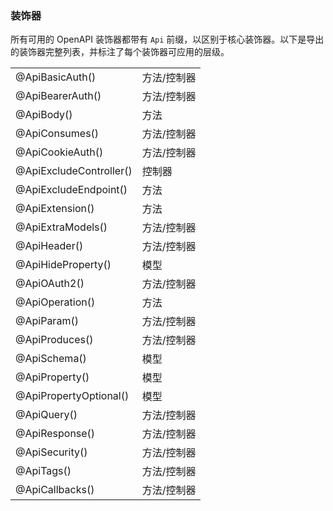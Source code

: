 ### 装饰器

所有可用的 OpenAPI 装饰器都带有 `Api` 前缀，以区别于核心装饰器。以下是导出的装饰器完整列表，并标注了每个装饰器可应用的层级。

|  |  |
| --- | --- |
| @ApiBasicAuth() | 方法/控制器 |
| @ApiBearerAuth() | 方法/控制器 |
| @ApiBody() | 方法 |
| @ApiConsumes() | 方法/控制器 |
| @ApiCookieAuth() | 方法/控制器 |
| @ApiExcludeController() | 控制器 |
| @ApiExcludeEndpoint() | 方法 |
| @ApiExtension() | 方法 |
| @ApiExtraModels() | 方法/控制器 |
| @ApiHeader() | 方法/控制器 |
| @ApiHideProperty() | 模型 |
| @ApiOAuth2() | 方法/控制器 |
| @ApiOperation() | 方法 |
| @ApiParam() | 方法/控制器 |
| @ApiProduces() | 方法/控制器 |
| @ApiSchema() | 模型 |
| @ApiProperty() | 模型 |
| @ApiPropertyOptional() | 模型 |
| @ApiQuery() | 方法/控制器 |
| @ApiResponse() | 方法/控制器 |
| @ApiSecurity() | 方法/控制器 |
| @ApiTags() | 方法/控制器 |
| @ApiCallbacks() | 方法/控制器 |